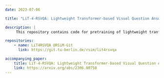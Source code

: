 ```yaml
---
date: 2023-07-06

title: "LiT-4-RSVQA: Lightweight Transformer-based Visual Question Answering in Remote Sensing"

description: |
     This repository contains code for pretraining of lightweight tranformer-based image encoders for integration into lightweight tranformer-based visual question answering (VQA) systems and code for training of assembled VQA systems for remote sensing (RS). It also contains an overview of the training results for multiple runs on three different system configurations. The code is written in pytorch using pytorch-lightning.

repositories:
    - name: LiT4RSVQA @RSiM-Git
      link: https://git.tu-berlin.de/rsim/lit4rsvqa

accompanying_paper:
    title: LiT-4-RSVQA: Lightweight Transformer-based Visual Question Answering in Remote Sensing
    link: https://arxiv.org/abs/2306.00758  
---
```

